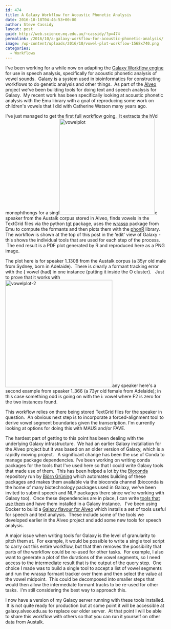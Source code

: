 ```yaml
---
id: 474
title: A Galaxy Workflow for Acoustic Phonetic Analysis
date: 2016-10-18T04:46:53+00:00
author: Steve Cassidy
layout: post
guid: http://web.science.mq.edu.au/~cassidy/?p=474
permalink: /2016/10/a-galaxy-workflow-for-acoustic-phonetic-analysis/
image: /wp-content/uploads/2016/10/vowel-plot-workflow-1568x740.png
categories:
  - Workflows
---
```

I've been working for a while now on adapting the [Galaxy Workflow engine](https://usegalaxy.org/) for use in speech analysis, specifically for acoustic phonetic analysis of vowel sounds.  Galaxy is a system used in bioinformatics for constructing workflows to do genetic analysis and other things.  As part of the [Alveo](https://alveo.edu.au) project we've been building tools for doing text and speech analysis for Galaxy.  My recent work has been specifically looking at acoustic phonetic analysis with the Emu library with a goal of reproducing some work on children's vowels that I did with Catherine Watson many years ago.<!--more-->

I've just managed to get the first full workflow going.  It extracts the hVd monophthongs for a singl[<img class="wp-image-477 alignleft" src="http://localhost:8080/wp-content/uploads/2016/10/vowelplot.png" alt="vowelplot" width="298" height="298" srcset="http://localhost:8080/wp-content/uploads/2016/10/vowelplot.png 1050w, http://localhost:8080/wp-content/uploads/2016/10/vowelplot-150x150.png 150w, http://localhost:8080/wp-content/uploads/2016/10/vowelplot-300x300.png 300w, http://localhost:8080/wp-content/uploads/2016/10/vowelplot-768x768.png 768w, http://localhost:8080/wp-content/uploads/2016/10/vowelplot-1024x1024.png 1024w" sizes="(max-width: 298px) 100vw, 298px" />](http://localhost:8080/wp-content/uploads/2016/10/vowelplot.png)e speaker from the Austalk corpus stored in Alveo, finds vowels in the TextGrid files via the python [tgt](https://pypi.python.org/pypi/tgt) package, uses the [wrassp](https://cran.r-project.org/web/packages/wrassp/index.html) package from Emu to compute the formants and then plots them with the [phonR](http://drammock.github.io/phonR/) library.   The workflow is shown at the top of this post in the &#8216;edit' view of Galaxy - this shows the individual tools that are used for each step of the process.  The end result is a PDF plot generated by R and reproduced here as a PNG image.

The plot here is for speaker 1_1308 from the Austalk corpus (a 35yr old male from Sydney, born in Adelaide).  There is clearly a formant tracking error with the { vowel (had) in one instance (putting it inside the O cluster).   Just to prove that it works with [<img class="wp-image-479 alignright" src="http://localhost:8080/wp-content/uploads/2016/10/vowelplot-2.png" alt="vowelplot-2" width="334" height="334" srcset="http://localhost:8080/wp-content/uploads/2016/10/vowelplot-2.png 1050w, http://localhost:8080/wp-content/uploads/2016/10/vowelplot-2-150x150.png 150w, http://localhost:8080/wp-content/uploads/2016/10/vowelplot-2-300x300.png 300w, http://localhost:8080/wp-content/uploads/2016/10/vowelplot-2-768x768.png 768w, http://localhost:8080/wp-content/uploads/2016/10/vowelplot-2-1024x1024.png 1024w" sizes="(max-width: 334px) 100vw, 334px" />](http://localhost:8080/wp-content/uploads/2016/10/vowelplot-2.png)any speaker here's a second example from speaker 1_366 (a 73yr old female from Adelaide); in this case something odd is going on with the i: vowel where F2 is zero for the two instances found.

This workflow relies on there being stored TextGrid files for the speaker in question.  An obvious next step is to incorporate a forced-alignment tool to derive vowel segment boundaries given the transcription. I'm currently looking at options for doing this with MAUS and/or FAVE.

The hardest part of getting to this point has been dealing with the underlying Galaxy infrastructure.  We had an earlier Galaxy installation for the Alveo project but it was based on an older version of Galaxy, which is a rapidly moving project.   A significant change has been the use of Conda to manage package dependencies. I've been working on writing conda packages for the tools that I've used here so that I could write Galaxy tools that made use of them.  This has been helped a lot by the [Bioconda](https://github.com/bioconda) repository run by [Björn Grüning](https://github.com/bgruening) which automates building of these packages and makes them available via the bioconda channel (bioconda is the home of many biotechnology packages used in Galaxy, we've been invited to submit speech and NLP packages there since we're working with Galaxy too).  Once these dependencies are in place, I can write [tools that use them](https://github.com/Alveo/alveo-galaxy-tools) and have them installed in a Galaxy instance.   I've been using Docker to build a [Galaxy flavour for Alveo](https://github.com/Alveo/docker-galaxy-alveo) which installs a set of tools useful for speech and text analysis.  These include some of the tools we developed earlier in the Alveo project and add some new tools for speech analysis.

A major issue when writing tools for Galaxy is the level of granularity to pitch them at.  For example, it would be possible to write a single tool script to carry out this entire workflow, but that then removes the possibility that parts of the workflow could be re-used for other tasks.  For example, I also want to generate a plot of the durations of the vowel segments, so I need access to the intermediate result that is the output of the query step.  One choice I made was to build a single tool to accept a list of vowel segments and run the wrassp formant tracker over them and then select the value at the vowel midpoint.  This could be decomposed into smaller steps that would then allow the intermediate formant tracks to be re-used for other tasks.  I'm still considering the best way to approach this.

I now have a version of my Galaxy server running with these tools installed.  It is not quite ready for production but at some point it will be accessible at galaxy.alveo.edu.au to replace our older server.  At that point I will be able to share this workflow with others so that you can run it yourself on other data from Austalk.

&nbsp;
